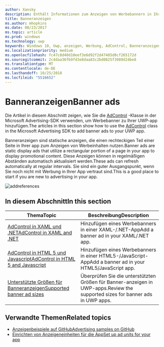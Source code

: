 ```yaml
---
author: Xansky
description: Enthält Informationen zum Anzeigen von Werbebannern in Ihrer UWP-app verwenden.
title: Banneranzeigen
ms.author: mhopkins
ms.date: 08/23/2017
ms.topic: article
ms.prod: windows
ms.technology: uwp
keywords: Windows 10, Uwp, anzeigen, Werbung, AdControl, Banneranzeigen
ms.localizationpriority: medium
ms.openlocfilehash: fc47c8d40d10eef3e6d92f2d47485d8cf265172d
ms.sourcegitcommit: 2c4daa36fb9fd3e8daa83c2bd0825f3989d24be8
ms.translationtype: MT
ms.contentlocale: de-DE
ms.lasthandoff: 10/25/2018
ms.locfileid: "5516652"
---
```

# <a name="banner-ads"></a><span data-ttu-id="f5c98-104">Banneranzeigen</span><span class="sxs-lookup"><span data-stu-id="f5c98-104">Banner ads</span></span>

<span data-ttu-id="f5c98-105">Die Artikel in diesem Abschnitt zeigen, wie Sie die [AdControl](https://docs.microsoft.com/uwp/api/microsoft.advertising.winrt.ui.adcontrol) -Klasse in der Microsoft Advertising-SDK verwenden, um Werbebanner zu Ihrer UWP-app hinzufügen.</span><span class="sxs-lookup"><span data-stu-id="f5c98-105">The articles in this section show how to use the [AdControl](https://docs.microsoft.com/uwp/api/microsoft.advertising.winrt.ui.adcontrol) class in the Microsoft Advertising SDK to add banner ads to your UWP app.</span></span>

<span data-ttu-id="f5c98-106">Banneranzeigen sind statische anzeigen, die einen rechteckigen Teil einer Seite in Ihrer app zum Anzeigen von Werbeinhalten nutzen.</span><span class="sxs-lookup"><span data-stu-id="f5c98-106">Banner ads are static display ads that utilize a rectangular portion of a page in your app to display promotional content.</span></span> <span data-ttu-id="f5c98-107">Diese Anzeigen können in regelmäßigen Abständen automatisch aktualisiert werden.</span><span class="sxs-lookup"><span data-stu-id="f5c98-107">These ads can refresh automatically at regular intervals.</span></span> <span data-ttu-id="f5c98-108">Sie sind ein guter Ausgangspunkt, wenn Sie noch nicht mit Werbung in Ihrer App vertraut sind.</span><span class="sxs-lookup"><span data-stu-id="f5c98-108">This is a good place to start if you are new to advertising in your app.</span></span>

![addreferences](images/banner-ad.png)

## <a name="in-this-section"></a><span data-ttu-id="f5c98-110">In diesem Abschnitt</span><span class="sxs-lookup"><span data-stu-id="f5c98-110">In this section</span></span>

|  <span data-ttu-id="f5c98-111">Thema</span><span class="sxs-lookup"><span data-stu-id="f5c98-111">Topic</span></span>    | <span data-ttu-id="f5c98-112">Beschreibung</span><span class="sxs-lookup"><span data-stu-id="f5c98-112">Description</span></span> |               
|----------|-------|
| [<span data-ttu-id="f5c98-113">AdControl in XAML und .NET</span><span class="sxs-lookup"><span data-stu-id="f5c98-113">AdControl in XAML and .NET</span></span>](adcontrol-in-xaml-and--net.md)     | <span data-ttu-id="f5c98-114">Hinzufügen eines Werbebanners in einer XAML-/.NET-App</span><span class="sxs-lookup"><span data-stu-id="f5c98-114">Add a banner ad in your XAML/.NET app.</span></span>        |
| [<span data-ttu-id="f5c98-115">AdControl in HTML 5 und Javascript</span><span class="sxs-lookup"><span data-stu-id="f5c98-115">AdControl in HTML 5 and Javascript</span></span>](adcontrol-in-html-5-and-javascript.md)     | <span data-ttu-id="f5c98-116">Hinzufügen eines Werbebanners in einer HTML5-/JavaScript-App</span><span class="sxs-lookup"><span data-stu-id="f5c98-116">Add a banner ad in your HTML5/JavaScript app.</span></span>        |
| [<span data-ttu-id="f5c98-117">Unterstützte Größen für Banneranzeigen</span><span class="sxs-lookup"><span data-stu-id="f5c98-117">Supported banner ad sizes</span></span>](supported-ad-sizes-for-banner-ads.md)    |  <span data-ttu-id="f5c98-118">Überprüfen Sie die unterstützten Größen für Banner-anzeigen in UWP-apps.</span><span class="sxs-lookup"><span data-stu-id="f5c98-118">Review the supported sizes for banner ads in UWP apps.</span></span>        |


## <a name="related-topics"></a><span data-ttu-id="f5c98-119">Verwandte Themen</span><span class="sxs-lookup"><span data-stu-id="f5c98-119">Related topics</span></span>

* [<span data-ttu-id="f5c98-120">Anzeigenbeispiele auf GitHub</span><span class="sxs-lookup"><span data-stu-id="f5c98-120">Advertising samples on GitHub</span></span>](http://aka.ms/githubads)
* [<span data-ttu-id="f5c98-121">Einrichten von Anzeigeneinheiten für die App</span><span class="sxs-lookup"><span data-stu-id="f5c98-121">Set up ad units for your app</span></span>](set-up-ad-units-in-your-app.md)
